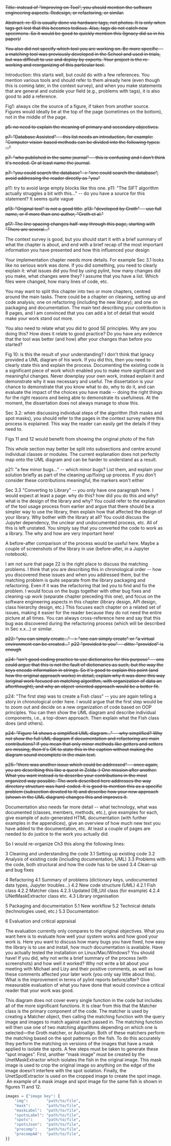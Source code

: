 
~~Title: instead of "Improving on Tool", you should mention the software engineering aspects. Redesign, or refactoring, or similar.~~

~~Abstract: re-ID is usually done via hardware tags, not photos. It is only when tags get lost that this becomes tedious. Also, tags do not catch new specimens. So it would be good to quickly mention this (Ignacy did so in his paper)/~~

~~You also did not specify which tool you are working on. Be more specific -- a matching tool was previously developed in the School and used in trials, but was difficult to use and deploy by experts. Your project is the re-working and reorganizing of this particular tool.~~

Introduction: this starts well, but could do with a few references. You mention various tools and should refer to them already here (even though this is coming later, in the context survey), and when you make statements that are general and outside your field (e.g., problems with tags), it is also good to add a reference.



Fig1: always cite the source of a figure, if taken from another source. Figures would ideally be at the top of the page (sometimes on the bottom), not in the middle of the page.

~~p5: no need to explain the meaning of primary and secondary objectives.~~ 

~~p7: "Database Assisted" -- this list needs an introduction, for example: "Computer vision-based methods can be divided into the following types: ..."~~

~~p7: "who published in the same journal" -- this is confusing and I don't think it's needed. Or at least name the journal.~~

~~p7: "you could search the database" -> "one could search the database", avoid addressing the reader directly as "you"~~

p11: try to avoid large empty blocks like this one.
p11: "The SIFT algorithm actually struggles a bit with this..." -- do you have a source for this statement? It seems quite vague

~~p13: "Original tool" is not a good title.~~
~~p13: "developed by Groth" -- use full name, or if more than one author, "Groth et al."~~

~~p17: The line spacing changes half-way through this page, starting with "There are several..."~~

The context survey is good, but you should start it with a brief summary of what the chapter is about, and end with a brief recap of the most important information you have presented and how this influenced your design

Your implementation chapter needs more details. For example Sec 3.1 looks like no serious work was done. If you did something, you need to clearly explain it: what issues did you find by using pylint, how many changes did you make, what changes were they? I assume that you have a list. Which files were changed, how many lines of code, etc.

You may want to split this chapter into two or more chapters, centred around the main tasks. There could be a chapter on cleaning, setting up and code analysis; one on refactoring (including the new library); and one on packaging and documentation. The main text describing your contribution is 8 pages, and I am convinced that you can add a lot of detail that would make your work stand out more.

You also need to relate what you did to good SE principles. Why are you doing this? How does it relate to good practice? Do you have any evidence that the tool was better (and how) after your changes than before you started?

Fig 10: is this the result of your understanding? I don't think that Ignacy provided a UML diagram of his work. If you did this, then you need to clearly state this and explain the process. Documenting the existing code is a significant piece of work which enabled you to make more significant and meaningful changes. Never downplay your own work, instead explain it and demonstrate why it was necessary and useful. The dissertation is your chance to demonstrate that you know what to do, why to do it, and can evaluate the impact of the choices you have made -- doing the right things for the right reasons and being able to demonstrate its usefulness. At the moment, the dissertation does not always manage to show this.

Sec 3.2: when discussing individual steps of the algorithm (fish masks and spot masks), you should refer to the pages in the context survey where this process is explained. This way the reader can easily get the details if they need to.

Figs 11 and 12 would benefit from showing the original photo of the fish

This whole section may better be split into subsections and centre around individual classes or modules. The current explanation does not perfectly map onto the UML diagram and can be harder to understand as a result.

p21: "a few minor bugs..." -- which minor bugs? List them, and explain your solution briefly as part of the cleaning up/fixing up process. If you don't consider these contributions meaningful, the markers won't either

Sec 3.3 "Converting to Library" -- you only have one paragraph here. I would expect at least a page: why do this? how did you do this and why? what is the design of the library and why? You could refer to the explanation of the tool usage process from earlier and argue that there should be a simpler way to use the library, then explain how that affected the design of your library. Why bother with the library at all? You could discuss the Jupyter dependency, the unclear and undocumented process, etc. All of this is left unstated. You simply say that you converted the code to work as a library. The why and how are very important here!

A before-after comparison of the process would be useful here. Maybe a couple of screenshots of the library in use (before-after, in a Jupyter notebook).

I am not sure that page 22 is the right place to discuss the matching problems. I think that you are describing this in chronological order -- how you discovered these issues and when you addressed them, but the matching problem is quite separate from the library packaging and refactoring. Even if it was the refactoring that led you to find and fix the problem. I would focus on the bugs together with other bug fixes and cleaning-up work (separate chapter preceding this one), and focus on the software engineering aspects in this chapter (library design, API design, class hierarchy design, etc.) This focuses each chapter on a related set of issues, making it easier for the reader because they do not need the entire picture at all times. You can always cross-reference here and say that this bug was discovered during the refactoring process (which will be described in Sec x.x...) or similar.

~~p22: "you can simply create..." --> "one can simply create" or "a virtual environment can be created..."~~
~~p22 "provided to you" -- ditto: "provided" is enough~~

~~p24: "isn't good coding practice to use dictionaries for this purpose" -- one could argue that this is not the fault of dictionaries as such, but the way the keys encode information in strings. So it's good to explain this point (and how the original approach works) in detail, explain why it was done this way (original work focused on matching algorithm, with organization of data an afterthought), and why an object-oriented approach would be a better fit.~~

p24: "The first step was to create a Fish class" -- you are again telling a story in chronological order here. I would argue that the first step would be to zoom out and decide on a new organization of code based on OOP principles. You can then show the UML diagram and describe individual components, i.e., a top-down approach. Then explain what the Fish class does (and others).

~~p24: "Figure 14 shows a simplified UML diagram..." -- why simplified? Why not show the full UML diagram if documentation and refactoring are main contributions? If you mean that only minor methods like getters and setters are missing, then it's OK to state this in the caption without making the diagram sound incomplete in the main text.~~

~~p25: "there was another issue which could be addressed" -- once again, you are describing this like a quest in Zelda :) One mission after another. What you want instead is to describe your contributions in the most organized way possible. The work described here addresses the way directory structure was hard-coded. It is good to mention this as a specific problem (subsection devoted to it) and describe how your new approach (shown in the UML diagram) changes this and improves it.~~

Documentation also needs far more detail -- what technology, what was documented (classes, members, methods, etc.), give examples for each, give example of auto-generated HTML documentation (with further examples in the appendices), give an overview of how much new text you have added to the documentation, etc. At least a couple of pages are needed to do justice to the work you actually did.

So I would re-organize Ch3 this along the following lines:

3 Cleaning and understanding the code
3.1 Setting up existing code
3.2 Analysis of existing code (including documentation, UML)
3.3 Problems with the code, both structural and how the code has to be used
3.4 Clean-up and bug fixes

4 Refactoring
4.1 Summary of problems (dictionary keys, undocumented data types, Jupyter troubles...)
4.2 New code structure (UML)
4.2.1 Fish class
4.2.2 Matcher class
4.2.3 Updated DB_Util class (for example)
4.2.4 UNetMaskExtractor class etc.
4.3 Library organisation

5 Packaging and documentation
5.1 New workflow
5.2 Technical details (technologies used, etc.)
5.3 Documentation

6 Evaluation and critical appraisal


The evaluation currently only compares to the original objectives. What you want here is to evaluate how well your system works and how good your work is. Here you want to discuss how many bugs you have fixed, how easy the library is to use and install, how much documentation is available. Have you actually tested the installation on Linux/Mac/Windows? You should have! If you did, why not write a brief summary of the process (with screenshots) and how well it worked? Why not write a bit about your meeting with Michael and Lizy and their positive comments, as well as how these comments affected your later work (you only say little about this). What is the improvement in terms of pylint reports before/after? Give measurable evaluation of what you have done that would convince a critical reader that your work was good.



This diagram does not cover every single function in the code but includes all of the more significant functions. It is clear from this that the Matcher class is the primary component of the code. The matcher is used by creating a Matcher object, then calling the matching function with the query image and images to match against each passed in. The matching function will then use one of two matching algorithms depending on which one is selected—the Groth matcher, or Astroalign. Both of these matchers perform the matching based on the spot patterns on the fish. To do this accurately they perform the matching on versions of the images that have a mask applied to isolate the spots. A few steps must be taken to generate these “spot images”. First, another “mask image” must be created by the UnetMaskExtractor which isolates the fish in the original image. This mask image is used to crop the original image so anything on the edge of the image doesn’t interfere with the spot isolation. Finally, the UnetSpotExtractor is used on the cropped image to create the spot image.  An example of a mask image and spot image for the same fish is shown in figures 11 and 12.

```python
images = {"image key": {
	"img":        "path/to/file",
	"mask":       "path/to/file",
	"maskLabel":  "path/to/file",
	"spotsLabel": "path/to/file",
	"spots":      "path/to/file",
	"spotsJson":  "path/to/file",
	"precomp":    "path/to/file",
	"precompAA":  "path/to/file",
}}
```
